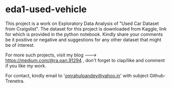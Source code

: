 # eda1-used-vehicle
This project is a work on Exploratory Data Analysis of "Used Car Dataset from Craigslist".
The dataset for this project is downloaded from Kaggle, link for which is provided in the python notebook.
Kindly share your comments be it positive or negative and suggestions for any other dataset that might be of interest.  

For more such projects, visit my blog ---> https://medium.com/@ra.pan.91294 , don't forget to clap/like and comment if you like my work.

For contact, kindly email to 'omrahulpandey@yahoo.in' with subject Github-Trenetra.
